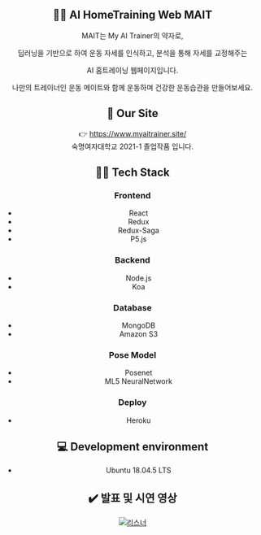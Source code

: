 
<div align=center>

## 🏃‍♀️ AI HomeTraining Web MAIT

MAIT는 My AI Trainer의 약자로,

딥러닝을 기반으로 하여 운동 자세를 인식하고, 분석을 통해 자세를 교정해주는

AI 홈트레이닝 웹페이지입니다.

나만의 트레이너인 운동 메이트와 함께 운동하며 건강한 운동습관을 만들어보세요.


## 🔗 Our Site
👉 https://www.myaitrainer.site/   
숙명여자대학교 2021-1 졸업작품 입니다.

## 👩‍💻 Tech Stack 
### Frontend 
  * React
  * Redux
  * Redux-Saga
  * P5.js
### Backend
  * Node.js
  * Koa
### Database
  * MongoDB
  * Amazon S3
### Pose Model
  * Posenet
  * ML5 NeuralNetwork 
### Deploy
  * Heroku

## 💻 Development environment
  * Ubuntu 18.04.5 LTS

## ✔️ 발표 및 시연 영상
[![리스너](http://img.youtube.com/vi/N6EWDagqVVI/0.jpg)](https://youtu.be/N6EWDagqVVI) 

</div>


